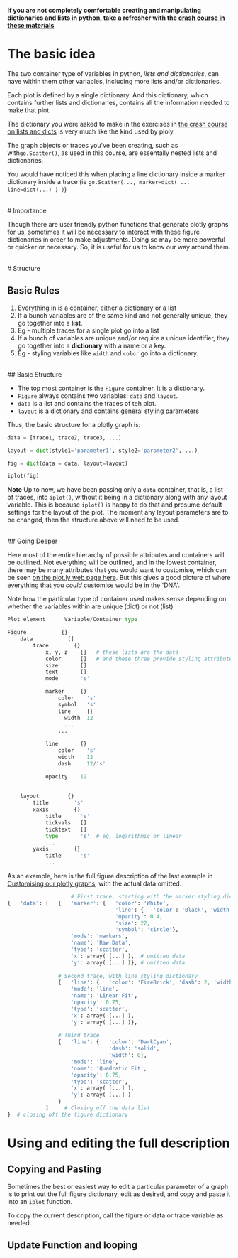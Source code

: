 <!--toc-->

**If you are not completely comfortable creating and manipulating dictionaries and lists in python, take a refresher with the [crash course in these materials](./dicts_and_lists_crash_course.md)**

# The basic idea

The two container type of variables in python, *lists and dictionaries*, can have within them other variables, including more lists and/or dictionaries.

Each plot is defined by a single dictionary.  And this dictionary, which contains further lists and dictionaries, contains all the information needed to make that plot.  

The dictionary you were asked to make in the exercises in [the crash course on lists and dicts](./dicts_and_lists_crash_course.md) is very much like the kind used by ploly.

The graph objects or traces you've been creating, such as with```go.Scatter()```, as used in this course, are essentally nested lists and dictionaries.

You would have noticed this when placing a line dictionary inside a marker dictionary inside a trace (ie ```go.Scatter(..., marker=dict( ... line=dict(...) ) )```)

<br>
# Importance

Though there are user friendly python functions that generate plotly graphs for us, sometimes it will be necessary to interact with these figure dictionaries in order to make adjustments.  Doing so may be more powerful or quicker or necessary.  So, it is useful for us to know our way around them.

<br>
# Structure

## Basic Rules
1. Everything in is a container, either a dictionary or a list
2. If a bunch variables are of the same kind and not generally unique, they go together into a **list**.  
  3. Eg - multiple traces for a single plot go into a list
3. If a bunch of variables are unique and/or require a unique identifier, they go together into a **dictionary** with a name or a key.  
  4. Eg - styling variables like ```width``` and ```color``` go into a dictionary.

<br>
## Basic Structure

* The top most container is the ```Figure``` container.  It is a dictionary.
* ```Figure``` always contains two variables: ```data``` and ```layout```.
* ```data``` is a list and contains the traces of teh plot.
* ```layout``` is a dictionary and contains general styling parameters

Thus, the basic structure for a plotly graph is:

```python
data = [trace1, trace2, trace3, ...]

layout = dict(style1='parameter1', style2='parameter2', ...)

fig = dict(data = data, layout=layout)

iplot(fig)
```

**Note** Up to now, we have been passing only a ```data``` container, that is, a list of traces, into ```iplot()```, without it being in a dictionary along with any layout variable.  This is because ```iplot()``` is happy to do that and presume default settings for the layout of the plot.  The moment any layout parameters are to be changed, then the structure above will need to be used.

<br>
## Going Deeper

Here most of the entire hierarchy of possible attributes and containers will be outlined.  Not everything will be outlined, and in the lowest container, there may be many attributes that you would want to customise, which can be seen [on the plot.ly web page here](https://plot.ly/python/reference/).  But this gives a good picture of where everything that you *could* customise would be in the 'DNA'.

Note how the particular type of container used makes sense depending on whether the variables within are unique (dict) or not (list)


<!--sec data-title="Figure Description Structure" data-id="eg1" data-show=true data-collapse=false ces-->



```python
Plot element      Variable/Container type

Figure           {}
    data           []
        trace        {}
            x, y, z    []   # these lists are the data
            color      []   # and these three provide styling attributes for each data point
            size       []
            text       []
            mode       's'

            marker     {}
                color    's'
                symbol   's'
                line     {}
                  width  12
                  ...
                ...

            line       {}
                color    's'
                width    12
                dash     12/'s'

            opacity    12
      
      
    layout         {}
        title        's'
        xaxis        {}
            title      's'
            tickvals   []
            ticktext   []
            type       's'  # eg, logarithmic or linear
            ...
        yaxis        {}
            title      's'
            ...
```
<!--endsec-->


<!--sec data-title="Figure Description Example" data-id="eg2" data-show=true data-collapse=false ces-->
As an example, here is the full figure description of the last example in [Customising our plotly graphs](./customising_our_plotly_graphs.md), with the actual data omitted.

```python
                    # First trace, starting with the marker styling dictionary
{   'data': [   {   'marker': {   'color': 'White',
                                  'line': {   'color': 'Black', 'width': 1.5},
                                  'opacity': 0.4,
                                  'size': 22,
                                  'symbol': 'circle'},
                    'mode': 'markers',
                    'name': 'Raw Data',
                    'type': 'scatter',
                    'x': array( [...] ),  # omitted data
                    'y': array( [...] )}, # omitted data
                    
                # Second trace, with line styling dictionary
                {   'line': {   'color': 'FireBrick', 'dash': 2, 'width': 4},
                    'mode': 'line',
                    'name': 'Linear Fit',
                    'opacity': 0.75,
                    'type': 'scatter',
                    'x': array( [...] ),
                    'y': array( [...] )},
                
                # Third trace
                {   'line': {   'color': 'DarkCyan',
                                'dash': 'solid',
                                'width': 8},
                    'mode': 'line',
                    'name': 'Quadratic Fit',
                    'opacity': 0.75,
                    'type': 'scatter',
                    'x': array( [...] ),
                    'y': array( [...] )
                }
            ]     # Closing off the data list
}  # closing off the figure dictionary

```
<!--endsec-->






# Using and editing the full description

## Copying and Pasting

Sometimes the best or easiest way to edit a particular parameter of a graph is to print out the full figure dictionary, edit as desired, and copy and paste it into an ```iplot``` function.

To copy the current description, call the figure or data or trace variable as needed.




## Update Function and looping


